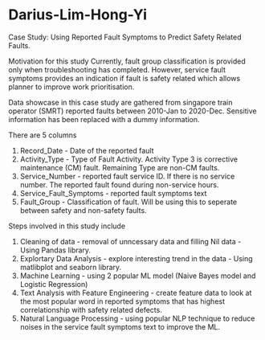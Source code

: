 # Darius-Lim-Hong-Yi
Case Study: Using Reported Fault Symptoms  to Predict Safety Related Faults.

Motivation for this study
Currently, fault group classification is provided only when troubleshooting has completed. However, service fault symptoms provides an indication if fault is safety related which allows planner to improve work prioritisation. 

Data showcase in this case study are gathered from singapore train operator (SMRT) reported faults between 2010-Jan to 2020-Dec. Sensitive information has been replaced with a dummy information.

There are 5 columns

 1. Record_Date - Date of the reported fault    
 2. Activity_Type - Type of Fault Activity. Activity Type 3 is corrective maintenance (CM) fault. Remaining Type are non-CM faults.        
 3. Service_Number - reported fault service ID. If there is no service number. The reported fault found during non-service hours. 
 4. Service_Fault_Symptoms - reported fault symptoms text
 5. Fault_Group - Classification of fault. Will be using this to seperate between safety and non-safety faults.

Steps involved in this study include

1. Cleaning of data - removal of unncessary data and filling Nil data - Using Pandas library.
2. Explortary Data Analysis - explore interesting trend in the data - Using matlibplot and seaborn library.
3. Machine Learning - using 2 popular ML model (Naive Bayes model and Logistic Regression)
4. Text Analysis with Feature Engineering - create feature data to look at the most popular word in reported symptoms that has highest correlationship with safety related defects.
5. Natural Language Processing - using popular NLP technique to reduce noises in the service fault symptoms text to improve the ML.
